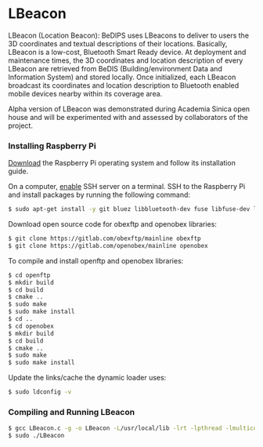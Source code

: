 # LBeacon

LBeacon (Location Beacon): BeDIPS uses LBeacons to deliver to users the 3D coordinates and textual descriptions of their locations. Basically, LBeacon is a low-cost, Bluetooth Smart Ready device. At deployment and maintenance times, the 3D coordinates and location description of every LBeacon are retrieved from BeDIS (Building/environment Data and Information System) and stored locally. Once initialized, each LBeacon broadcast its coordinates and location description to Bluetooth enabled mobile devices nearby within its coverage area.

Alpha version of LBeacon was demonstrated during Academia Sinica open house and will be experimented with and assessed by collaborators of the project.

### Installing Raspberry Pi

[Download](https://www.raspberrypi.org/downloads/raspbian/) the Raspberry Pi operating system and follow its installation guide.

On a computer, [enable](https://www.raspberrypi.org/documentation/configuration/wireless/wireless-cli.md) SSH server on a terminal. SSH to the Raspberry Pi and install packages by running the following command:
```sh
$ sudo apt-get install -y git bluez libbluetooth-dev fuse libfuse-dev libexpat1-dev swig python-dev ruby ruby-dev libusb-1.0-0-dev default-jdk xsltproc libxml2-utils cmake doxygen
```
Download open source code for obexftp and openobex libraries:
```sh
$ git clone https://gitlab.com/obexftp/mainline obexftp
$ git clone https://gitlab.com/openobex/mainline openobex
```
To compile and install openftp and openobex libraries:
```sh
$ cd openftp
$ mkdir build
$ cd build
$ cmake ..
$ sudo make
$ sudo make install
$ cd ..
$ cd openobex
$ mkdir build
$ cd build
$ cmake ..
$ sudo make
$ sudo make install
```
Update the links/cache the dynamic loader uses:
```sh
$ sudo ldconfig -v
```

### Compiling and Running LBeacon
```sh
$ gcc LBeacon.c -g -o LBeacon -L/usr/local/lib -lrt -lpthread -lmulticobex -lbfb -lbluetooth -lobexftp -lopenobex
$ sudo ./LBeacon
```